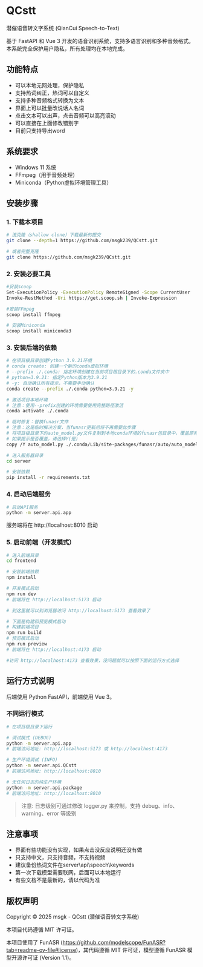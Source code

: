 # QCstt
潜催语音转文字系统 (QianCui Speech-to-Text)

基于 FastAPI 和 Vue 3 开发的语音识别系统，支持多语言识别和多种音频格式。
本系统完全保护用户隐私，所有处理均在本地完成。

## 功能特点

- 可以本地无网处理，保护隐私
- 支持热词纠正，热词可以自定义
- 支持多种音频格式转换为文本
- 界面上可以批量改说话人名词
- 点击文本可以出声，点击音频可以高亮滚动
- 可以直接在上面修改错别字
- 目前只支持导出word

## 系统要求
- Windows 11 系统
- FFmpeg（用于音频处理）
- Miniconda（Python虚拟环境管理工具）


## 安装步骤

### 1. 下载本项目
```bash
# 浅克隆（shallow clone）下载最新的提交
git clone --depth=1 https://github.com/msgk239/QCstt.git

# 或者完整克隆
git clone https://github.com/msgk239/QCstt.git
```

### 2. 安装必要工具
```bash
#安装scoop
Set-ExecutionPolicy -ExecutionPolicy RemoteSigned -Scope CurrentUser
Invoke-RestMethod -Uri https://get.scoop.sh | Invoke-Expression

#安装FFmpeg
scoop install ffmpeg

# 安装Miniconda
scoop install miniconda3
```

### 3. 安装后端的依赖
```bash
# 在项目根目录创建Python 3.9.21环境
# conda create: 创建一个新的conda虚拟环境
# --prefix ./.conda: 指定环境创建在当前项目根目录下的.conda文件夹中
# python=3.9.21: 指定Python版本为3.9.21
# -y: 自动确认所有提示，不需要手动确认
conda create --prefix ./.conda python=3.9.21 -y

# 激活项目本地环境
# 注意：使用--prefix创建的环境需要使用完整路径激活
conda activate ./.conda

# 临时修复：替换funasr文件
# 注意：这是临时解决方案，当funasr更新后将不再需要此步骤
# 将项目根目录下的auto_model.py文件复制到本地conda环境的funasr包目录中，覆盖原有文件
# 如果提示是否覆盖，请选择Y(是)
copy /Y auto_model.py ./.conda/Lib/site-packages/funasr/auto/auto_model.py

# 进入服务器目录
cd server

# 安装依赖
pip install -r requirements.txt
```

### 4. 启动后端服务
```bash
# 启动API服务
python -m server.api.app
```
服务端将在 http://localhost:8010 启动

### 5. 启动前端（开发模式）
```bash
# 进入前端目录
cd frontend

# 安装前端依赖
npm install

# 开发模式启动
npm run dev
# 前端将在 http://localhost:5173 启动

# 到这里就可以到浏览器访问 http://localhost:5173 查看效果了

# 下面是构建和预览模式启动
# 构建前端项目
npm run build
# 预览模式启动
npm run preview
# 前端将在 http://localhost:4173 启动

#访问 http://localhost:4173 查看效果，没问题就可以按照下面的运行方式选择
```
## 运行方式说明

后端使用 Python FastAPI，前端使用 Vue 3。

### 不同运行模式

```bash
# 在项目根目录下运行

# 调试模式 (DEBUG)
python -m server.api.app
# 前端访问地址: http://localhost:5173 或 http://localhost:4173

# 生产环境调试 (INFO)
python -m server.api.QCstt
# 前端访问地址: http://localhost:8010

# 无任何日志的纯生产环境
python -m server.api.package
# 前端访问地址: http://localhost:8010
```
> 注意: 日志级别可通过修改 logger.py 来控制，支持 debug、info、warning、error 等级别

## 注意事项
- 界面有些功能没有实现，如果点击没反应说明还没有做
- 只支持中文，只支持音频，不支持视频
- 建议备份热词文件在server\api\speech\keywords
- 第一次下载模型需要联网，后面可以本地运行
- 有些文档不是最新的，请以代码为准
## 版权声明
Copyright © 2025 msgk - QCstt (潜催语音转文字系统)

本项目代码遵循 MIT 许可证。

本项目使用了 FunASR (https://github.com/modelscope/FunASR?tab=readme-ov-file#license)，其代码遵循 MIT 许可证，模型遵循 FunASR 模型开源许可证 (Version 1.1)。
